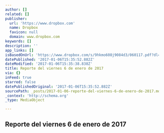 ```yaml
---
author: []
related: []
publisher:
  url: 'https://www.dropbox.com'
  name: Dropbox
  favicon: null
  domain: www.dropbox.com
keywords: []
description: ''
app_links: []
isBasedOnUrl: 'https://www.dropbox.com/s/9hkmo608j9084d3/060117.pdf?dl=0'
datePublished: '2017-01-06T15:35:52.882Z'
dateModified: '2017-01-06T15:35:38.838Z'
title: Reporte del viernes 6 de enero de 2017
via: {}
inFeed: true
starred: false
datePublishedOriginal: '2017-01-06T15:35:52.882Z'
sourcePath: _posts/2017-01-06-reporte-del-viernes-6-de-enero-de-2017.md
_context: 'http://schema.org'
_type: MediaObject

---
```

<article style=""><h1>Reporte del viernes 6 de enero de 2017</h1></article>